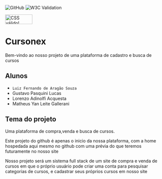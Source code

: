 ![GitHub](https://img.shields.io/github/license/glitchy-luiz/2emib-ac1)
![W3C Validation](https://img.shields.io/w3c-validation/html?targetUrl=https%3A%2F%2Fglitchy-luiz.github.io%2F2emib-ac1%2F)
<p>
    <a href="https://jigsaw.w3.org/css-validator/check/referer">
        <img style="border:0;width:88px;height:31px"
            src="https://jigsaw.w3.org/css-validator/images/vcss-blue"
            alt="CSS válido!" />
    </a>
</p>

# Cursonex
Bem-vindo ao nosso projeto de uma plataforma de cadastro e busca de cursos

## Alunos
- `Luiz Fernando de Aragão Souza`
- Gustavo Pasquini Lucas
- Lorenzo Adinolfi Acquesta
- Matheus Yan Leite Gallerani
## Tema do projeto
Uma plataforma de compra,venda e busca de cursos.

Este projeto do github é apenas o inicio da nossa plataforma, com a home hospedada aqui mesmo no github com uma prévia do que teremos futuramente no nosso site

Nosso projeto será um sistema full stack de um site de compra e venda de cursos em que o próprio usuário pode criar uma conta para pesquisar categorias de cursos, e cadastrar seus próprios cursos em nosso site 
